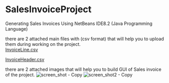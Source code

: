 # SalesInvoiceProject
Generating Sales Invoices Using NetBeans IDE8.2 (Java Programming Language)

there are 2 attached main files with (csv format) that will help you to upload them during working on the project.  
[InvoiceLine.csv](https://github.com/AsmaaAhmedSaeed/SalesInvoiceProject/files/8766640/InvoiceLine.csv)

[InvoiceHeader.csv](https://github.com/AsmaaAhmedSaeed/SalesInvoiceProject/files/8766641/InvoiceHeader.csv)

there are 2 attached images that will help you to build GUI of Sales invoice of the project.
![screen_shot - Copy](https://user-images.githubusercontent.com/104741486/170143717-b9b8b978-dc9f-4ca3-bad8-0a54354011bf.png)
![screen_shot2 - Copy](https://user-images.githubusercontent.com/104741486/170143720-097950b3-89ee-4a32-8743-ed041afc3e0c.png)
